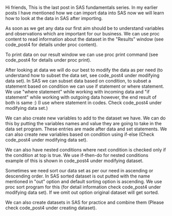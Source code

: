 Hi friends, 
This is the last post in SAS fundamentals series. In my earlier posts I have mentioned how we can import data into SAS now we will learn how to look at the data in SAS after importing. 

As soon as we get any data our first aim should be to understand variables and observations which are important for our business. We can use proc content to read information about the dataset in the "Results" window (see code_post4 for details under proc content). 

To print data on our result window we can use proc print command (see code_post4 for details under proc print). 

After looking at data we will do our best to modify the data as per need (to understand how to subset the data set, see code_post4 under modifying data set). 
In SAS we can subset data based on condition, to subset a statement based on condition we can use if statement or where statement. We use "where statement" while working with incoming data and "if statement" while working with outgoing data however, the end result of both is same :) (I use where statement in codes. Check code_post4 under modifying data set.)

We can also create new variables to add to the dataset we have. We can do this by putting the variables names and value they are going to take in the data set program. These entries are made after data and set statements. We can also create new variables based on condition using if-else (Check code_post4 under modifying data set). 

We can also have nested conditions where next condition is checked only if the condition at top is true. We use if-then-do for nested conditions example of this is shown in code_post4 under modifying dataset. 

Sometimes we need sort our data set as per our need in ascending or descending order. In SAS sorted dataset is out putted with the name mentioned in "out" option and default sorting option is ascending.  We use proc sort program for this (for detail information check code_post4 under modifying data set). If we omit out option original dataset will get sorted.

We can also create datasets in SAS for practice and combine them (Please check code_post4 under creating dataset). 
